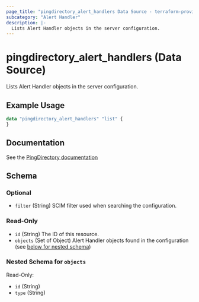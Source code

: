 ```yaml
---
page_title: "pingdirectory_alert_handlers Data Source - terraform-provider-pingdirectory"
subcategory: "Alert Handler"
description: |-
  Lists Alert Handler objects in the server configuration.
---
```


# pingdirectory_alert_handlers (Data Source)

Lists Alert Handler objects in the server configuration.

## Example Usage

```terraform
data "pingdirectory_alert_handlers" "list" {
}
```

## Documentation
See the [PingDirectory documentation](https://docs.pingidentity.com/r/en-us/pingdirectory-93/pd_sync_alert_handlers)

<!-- schema generated by tfplugindocs -->
## Schema

### Optional

- `filter` (String) SCIM filter used when searching the configuration.

### Read-Only

- `id` (String) The ID of this resource.
- `objects` (Set of Object) Alert Handler objects found in the configuration (see [below for nested schema](#nestedatt--objects))

<a id="nestedatt--objects"></a>
### Nested Schema for `objects`

Read-Only:

- `id` (String)
- `type` (String)

